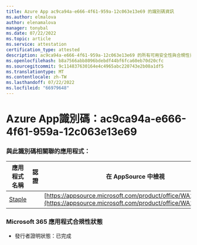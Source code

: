 ```yaml
---
title: Azure App ac9ca94a-e666-4f61-959a-12c063e13e69 的識別碼資訊
ms.author: elmalova
author: elenamalova
manager: tonybal
ms.date: 07/22/2022
ms.topic: article
ms.service: attestation
certification_type: attested
description: ac9ca94a-e666-4f61-959a-12c063e13e69 的所有可用安全性與合規性資訊。
ms.openlocfilehash: b8a7566abb8096bdebdf44bf6fca60eb70d20cfc
ms.sourcegitcommit: 9c114837630164e4c4965abc220743e2b08a1df5
ms.translationtype: MT
ms.contentlocale: zh-TW
ms.lasthandoff: 07/22/2022
ms.locfileid: "66979648"
---
```

# <a name="azure-app-id-ac9ca94a-e666-4f61-959a-12c063e13e69"></a>Azure App識別碼：ac9ca94a-e666-4f61-959a-12c063e13e69


### <a name="apps-associated-with-this-id"></a>與此識別碼相關聯的應用程式：
| **應用程式名稱** | **認證** | **在 AppSource 中檢視** |
|--------------|---------------|-----------------------|
| [Staple](../forward/WA200003281.md) |  | [https://appsource.microsoft.com/product/office/WA200003281](https://appsource.microsoft.com/product/office/WA200003281) |

### <a name="microsoft-365-app-compliance-status"></a>Microsoft 365 應用程式合規性狀態
- 發行者證明狀態：已完成
